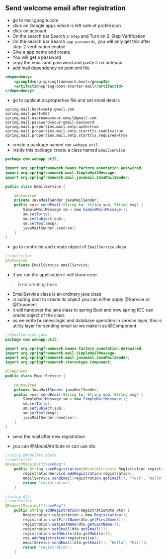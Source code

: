 Send welcome email after registration
-
* go to mail.google.com
* click on Google apps which is left side of profile icon
* click on account
* On the search bar Search ```2-Step``` and Turn on 2-Step Verification
* On the search bar Search ```app passwords```, you will only get this after step-2 verification enable
* Give a app name and create
* You will get a password
* copy the email and password and paste it on notepad
* add mail dependency on pom.xml file
```xml
<dependency>
    <groupId>org.springframework.boot</groupId>
    <artifactId>spring-boot-starter-mail</artifactId>
</dependency>
```
* go to application.properties file and set email details
```properties
spring.mail.host=smtp.gmail.com
spring.mail.port=587
spring.mail.username=your-email@gmail.com
spring.mail.password=your-gmail-password
spring.mail.properties.mail.smtp.auth=true
spring.mail.properties.mail.smtp.starttls.enable=true
spring.mail.properties.mail.smtp.starttls.required=true
```
* create a package named ```com.webapp.util```
* inside this package create a class named ```EmailService```
```java
package com.webapp.util;

import org.springframework.beans.factory.annotation.Autowired;
import org.springframework.mail.SimpleMailMessage;
import org.springframework.mail.javamail.JavaMailSender;

public class EmailService {
	
	@Autowired
	private JavaMailSender javaMailSender;
	public void sendEmail(String to, String sub, String msg) {
		SimpleMailMessage sm = new SimpleMailMessage();
		sm.setTo(to);
		sm.setSubject(sub);
		sm.setText(msg);
		javaMailSender.send(sm);
	}
}
```
* go to controller and create object of ```EmailService``` class
```java
//controller
@Autowired
	private EmailService emailService;
```
* if we run the application it will show error
>Error creating bean

* EmailService class is an ordinary java class
* in spring boot to create its object you can either apply @Service or @Coponent
* it will handover the java class to spring Boot and now spring IOC can create object of the class
* as we write businesslogic and database operation in service layer, this is utility layer for sending email so we make it as @Component
```java
//EmailService.java
package com.webapp.util;

import org.springframework.beans.factory.annotation.Autowired;
import org.springframework.mail.SimpleMailMessage;
import org.springframework.mail.javamail.JavaMailSender;
import org.springframework.stereotype.Component;

@Component
public class EmailService {
	
	@Autowired
	private JavaMailSender javaMailSender;
	public void sendEmail(String to, String sub, String msg) {
		SimpleMailMessage sm = new SimpleMailMessage();
		sm.setTo(to);
		sm.setSubject(sub);
		sm.setText(msg);
		javaMailSender.send(sm);
	}
}
```
* send the mail after new registration

* you can @ModelAttribute or can use dto
```java
//using @ModelAttribute
//controller
@RequestMapping("/saveReg")
	public String saveRegistration(@ModelAttribute Registration registration) {
		registrationService.addRegistration(registration);
		emailService.sendEmail(registration.getEmail(), "Test", "Hello");
		return "registration";
	}
```
```java
//using dto
//controller
@RequestMapping("/saveReg")
	public String addRegistration(RegistrationDto dto) {
		Registration registration = new Registration();
		registration.setFirstName(dto.getFirstName());
		registration.setLastName(dto.getLastName());
		registration.setEmail(dto.getEmail());
		registration.setMobile(dto.getMobile());
		res.addRegistration(registration);
		emailService.sendEmail(dto.getEmail(), "Hello", "Hiii");
		return "registration";
	}
```

